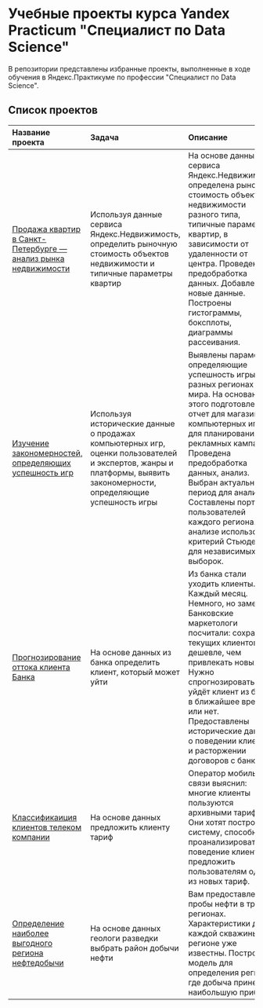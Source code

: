 # Учебные проекты курса Yandex Practicum "Специалист по Data Science"

В репозитории представлены избранные проекты, выполненные в ходе обучения в Яндекс.Практикуме по профессии "Специалист по Data Science".

## Список проектов

| Название проекта | Задача | Описание | Навыки и инструменты | 
| :---------------------- | :---------------------- | :---------------------- | :---------------------- |
| [Продажа квартир в Санкт-Петербурге — анализ рынка недвижимости](анализ_рынка_недвижимости) | Используя данные сервиса Яндекс.Недвижимость, определить рыночную стоимость объектов недвижимости и типичные параметры квартир | На основе данных сервиса Яндекс.Недвижимость определена рыночная стоимость объектов недвижимости разного типа, типичные параметры квартир, в зависимости от удаленности от центра. Проведена предобработка данных. Добавлены новые данные. Построены гистограммы, боксплоты, диаграммы рассеивания. | *python*, *pandas*, *matplotlib*, *предобработка данных*, *исследовательский анализ данных*, *визуализация данных*|  
| [Изучение закономерностей, определяющих успешность игр](исследование_продаж_видеоигр) | Используя исторические данные о продажах компьютерных игр, оценки пользователей и экспертов, жанры и платформы, выявить закономерности, определяющие успешность игры |  Выявлены параметры, определяющие успешность игры в разных регионах мира. На основании этого подготовлен отчет для магазина компьютерных игр для планирования рекламных кампаний. Проведена предобработка данных, анализ. Выбран актуальный период для анализа. Составлены портреты пользователей каждого региона.  При анализе использовал критерий Стьюдента для независимых выборок. | *python*, *pandas*, *matplotlib*, *numpy*, *seaborn*, *предобработка данных*, *исследовательский анализ данных*, *проверка статистических гипотез*, *описательная статистика*, *визуализация данных*|
| [Прогнозирование оттока клиента Банка](прогнозирование_оттока_клинетов_банка) | На основе данных из банка определить клиент, который может уйти | Из банка стали уходить клиенты. Каждый месяц. Немного, но заметно. Банковские маркетологи посчитали: сохранять текущих клиентов дешевле, чем привлекать новых. Нужно спрогнозировать, уйдёт клиент из банка в ближайшее время или нет. Предоставлены исторические данные о поведении клиентов и расторжении договоров с банком. | *python*, *pandas*, *matplotlib*, *scikit-learn*| 
| [Классификаиция клиентов телеком компании](рекомендации_тарифов) | На основе данных предложить клиенту тариф | Оператор мобильной связи выяснил: многие клиенты пользуются архивными тарифами. Они хотят построить систему, способную проанализировать поведение клиентов и предложить пользователям один из новых тариф. | *python*, *pandas*, *matplotlib*, *scikit-learn*|
| [Определение наиболее выгодного региона нефтедобычи](поиск_выгодного_региона_нефтедобычи) | На основе данных геологи разведки выбрать район добычи нефти | Вам предоставлены пробы нефти в трёх регионах. Характеристики для каждой скважины в регионе уже известны. Постройте модель для определения региона, где добыча принесёт наибольшую прибыль.  | *python*, *pandas*, *scikit-learn*, *бутстреп* |